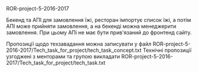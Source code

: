 ROR-project-5-2016-2017

Бекенд та АПІ для замовлення їжі, ресторан імпортує список їжі, а потім АПІ може прийняти замовлення, а на бекенді можна менеджерити замовлення. При цьому АПі не має бути прив'язаний до фронтенд сайту.

Пропозиції щодо техзавадання можна записувати у файл ROR-project-5-2016-2017/Tech_task_for_project/tech_task_concept.txt
Технічні пропозиції узгоджені з менторами та групою викладати 
ROR-project-5-2016-2017/Tech_task_for_project/tech_task.txt
